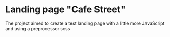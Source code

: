 # Landing page "Cafe Street"

The project aimed to create a test landing page with a little more JavaScript and using a preprocessor scss